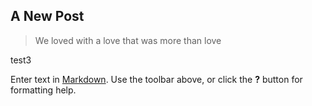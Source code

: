 ## A New Post

> We loved with a love that was more than love

test3

Enter text in [Markdown](http://daringfireball.net/projects/markdown/). Use the toolbar above, or click the **?** button for formatting help.
